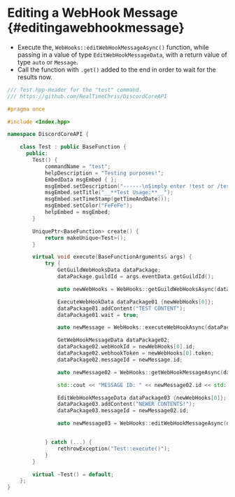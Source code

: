 Editing a WebHook Message {#editingawebhookmessage}
============
- Execute the, `WebHooks::editWebHookMessageAsync()` function, while passing in a value of type `EditWebHookMessageData`, with a return value of type `auto` or `Message`.
- Call the function with `.get()` added to the end in order to wait for the results now.

```cpp
/// Test.hpp-Header for the "test" command.
/// https://github.com/RealTimeChris/DiscordCoreAPI

#pragma once

#include <Index.hpp>

namespace DiscordCoreAPI {

	class Test : public BaseFunction {
	  public:
		Test() {
			commandName = "test";
			helpDescription = "Testing purposes!";
			EmbedData msgEmbed { };
			msgEmbed.setDescription("------\nSimply enter !test or /test!\n------");
			msgEmbed.setTitle("__**Test Usage:**__");
			msgEmbed.setTimeStamp(getTimeAndDate());
			msgEmbed.setColor("FeFeFe");
			helpEmbed = msgEmbed;
		}

		UniquePtr<BaseFunction> create() {
			return makeUnique<Test>();
		}

		virtual void execute(BaseFunctionArguments& args) {
			try {
				GetGuildWebHooksData dataPackage;
				dataPackage.guildId = args.eventData.getGuildId();

				auto newWebHooks = WebHooks::getGuildWebHooksAsync(dataPackage).get();

				ExecuteWebHookData dataPackage01 {newWebHooks[0]};
				dataPackage01.addContent("TEST CONTENT");
				dataPackage01.wait = true;

				auto newMessage = WebHooks::executeWebHookAsync(dataPackage01).get();

				GetWebHookMessageData dataPackage02;
				dataPackage02.webHookId = newWebHooks[0].id;
				dataPackage02.webhookToken = newWebHooks[0].token;
				dataPackage02.messageId = newMessage.id;

				auto newMessage02 = WebHooks::getWebHookMessageAsync(dataPackage02).get();

				std::cout << "MESSAGE ID: " << newMessage02.id << std::endl;

				EditWebHookMessageData dataPackage03 {newWebHooks[0]};
				dataPackage03.addContent("NEWER CONTENTS!");
				dataPackage03.messageId = newMessage02.id;

				auto newMessage03 = WebHooks::editWebHookMessageAsync(dataPackage03).get();


			} catch (...) {
				rethrowException("Test::execute()");
			}
		}

		virtual ~Test() = default;
	};
}
```
